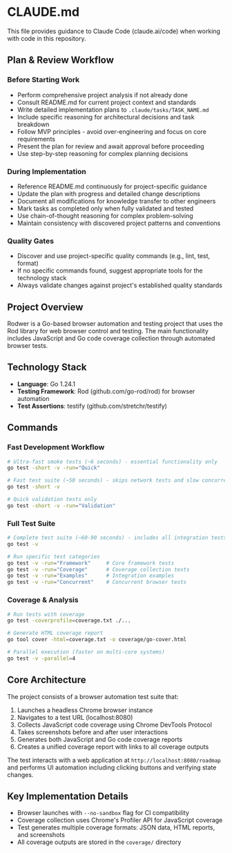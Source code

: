 # CLAUDE.md

This file provides guidance to Claude Code (claude.ai/code) when working with code in this repository.

## Plan & Review Workflow

### Before Starting Work

* Perform comprehensive project analysis if not already done
* Consult README.md for current project context and standards
* Write detailed implementation plans to `.claude/tasks/TASK_NAME.md`
* Include specific reasoning for architectural decisions and task breakdown
* Follow MVP principles - avoid over-engineering and focus on core requirements
* Present the plan for review and await approval before proceeding
* Use step-by-step reasoning for complex planning decisions

### During Implementation

* Reference README.md continuously for project-specific guidance
* Update the plan with progress and detailed change descriptions
* Document all modifications for knowledge transfer to other engineers
* Mark tasks as completed only when fully validated and tested
* Use chain-of-thought reasoning for complex problem-solving
* Maintain consistency with discovered project patterns and conventions

### Quality Gates

* Discover and use project-specific quality commands (e.g., lint, test, format)
* If no specific commands found, suggest appropriate tools for the technology stack
* Always validate changes against project's established quality standards

## Project Overview
Rodwer is a Go-based browser automation and testing project that uses the Rod library for web browser control and testing. The main functionality includes JavaScript and Go code coverage collection through automated browser tests.

## Technology Stack
- **Language**: Go 1.24.1
- **Testing Framework**: Rod (github.com/go-rod/rod) for browser automation
- **Test Assertions**: testify (github.com/stretchr/testify)

## Commands

### Fast Development Workflow
```bash
# Ultra-fast smoke tests (~6 seconds) - essential functionality only
go test -short -v -run="Quick"

# Fast test suite (~50 seconds) - skips network tests and slow concurrent operations  
go test -short -v

# Quick validation tests only
go test -short -v -run="Validation"
```

### Full Test Suite
```bash
# Complete test suite (~60-90 seconds) - includes all integration tests
go test -v

# Run specific test categories
go test -v -run="Framework"     # Core framework tests
go test -v -run="Coverage"      # Coverage collection tests  
go test -v -run="Examples"      # Integration examples
go test -v -run="Concurrent"    # Concurrent browser tests
```

### Coverage & Analysis
```bash
# Run tests with coverage
go test -coverprofile=coverage.txt ./...

# Generate HTML coverage report
go tool cover -html=coverage.txt -o coverage/go-cover.html

# Parallel execution (faster on multi-core systems)
go test -v -parallel=4
```

## Core Architecture
The project consists of a browser automation test suite that:
1. Launches a headless Chrome browser instance
2. Navigates to a test URL (localhost:8080)
3. Collects JavaScript code coverage using Chrome DevTools Protocol
4. Takes screenshots before and after user interactions
5. Generates both JavaScript and Go code coverage reports
6. Creates a unified coverage report with links to all coverage outputs

The test interacts with a web application at `http://localhost:8080/roadmap` and performs UI automation including clicking buttons and verifying state changes.

## Key Implementation Details
- Browser launches with `--no-sandbox` flag for CI compatibility
- Coverage collection uses Chrome's Profiler API for JavaScript coverage
- Test generates multiple coverage formats: JSON data, HTML reports, and screenshots
- All coverage outputs are stored in the `coverage/` directory